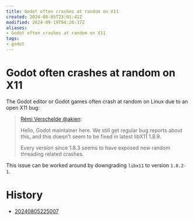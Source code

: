 ```yaml
---
title: Godot often crashes at random on X11
created: 2024-08-05T23:01:41Z
modified: 2024-09-19T04:26:37Z
aliases:
- Godot often crashes at random on X11
tags:
- godot
---
```


# Godot often crashes at random on X11

The Godot editor or Godot games often crash at random on Linux due to an open X11 bug:

> [Rémi Verschelde @akien](https://gitlab.freedesktop.org/xorg/lib/libx11/-/issues/199#note_2393821):
>
> Hello, Godot maintainer here. We still get regular bug reports about this, and this doesn't seem to be fixed in latest libX11 1.8.9.
>
> Every version since 1.8.3 seems to have exposed new random threading related crashes.

This issue can be worked around by downgrading `libx11` to version `1.8.2-1`.

# History

- [20240805225007](../entries/20240805225007.md)